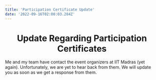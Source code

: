 ```yaml
---
title: 'Participation Certificate Update'
date: '2022-09-16T02:00:03.284Z'
---
```


<h1 align="center">
  Update Regarding Participation Certificates
</h1>

Me and my team have contact the event organizers at IIT Madras (yet again). Unfortunately, we are yet to hear back from them. We will update you as soon as we get a response from them.